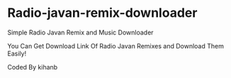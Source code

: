 # Radio-javan-remix-downloader
Simple Radio Javan Remix and Music Downloader

You Can Get Download Link Of Radio Javan Remixes and Download Them Easily!

Coded By kihanb
